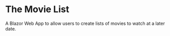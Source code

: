 # The Movie List

A Blazor Web App to allow users to create lists of movies to watch at a later date. 
